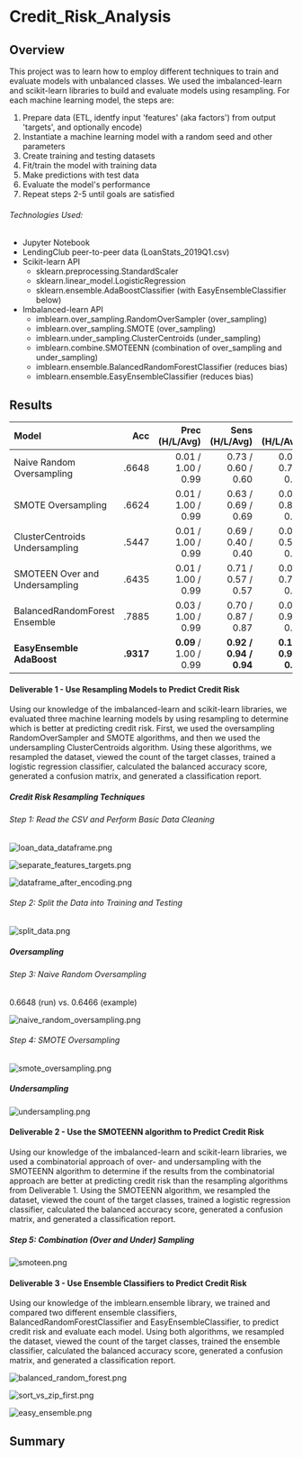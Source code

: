 # Credit_Risk_Analysis



## Overview

This project was to learn how to employ different techniques to train and evaluate models with unbalanced classes. We used the imbalanced-learn and scikit-learn libraries to build and evaluate models using resampling. For each machine learning model, the steps are:

1. Prepare data (ETL, identfy input 'features' (aka factors') from output 'targets', and optionally encode)
2. Instantiate a machine learning model with a random seed and other parameters
3. Create training and testing datasets
4. Fit/train the model with training data
5. Make predictions with test data
6. Evaluate the model's performance
7. Repeat steps 2-5 until goals are satisfied

###### Technologies Used:

- Jupyter Notebook
- LendingClub peer-to-peer data (LoanStats_2019Q1.csv)
- Scikit-learn API
  - sklearn.preprocessing.StandardScaler
  - sklearn.linear_model.LogisticRegression
  - sklearn.ensemble.AdaBoostClassifier (with EasyEnsembleClassifier below)
- Imbalanced-learn API
  - imblearn.over_sampling.RandomOverSampler (over_sampling)
  - imblearn.over_sampling.SMOTE (over_sampling)
  - imblearn.under_sampling.ClusterCentroids (under_sampling)
  - imblearn.combine.SMOTEENN (combination of over_sampling and under_sampling)
  - imblearn.ensemble.BalancedRandomForestClassifier (reduces bias)
  - imblearn.ensemble.EasyEnsembleClassifier (reduces bias)

## Results

| Model                          |   Acc |     Prec  (H/L/Avg)|     Sens (H/L/Avg) |        F1 (H/L/Avg)|
| :--                            |   --: |                --: |                --: |               --:  |
| Naive Random Oversampling      | .6648 | 0.01 / 1.00 / 0.99 | 0.73 / 0.60 / 0.60 | 0.02 / 0.75 / 0.74 |
| SMOTE Oversampling             | .6624 | 0.01 / 1.00 / 0.99 | 0.63 / 0.69 / 0.69 | 0.02 / 0.82 / 0.81 |
| ClusterCentroids Undersampling | .5447 | 0.01 / 1.00 / 0.99 | 0.69 / 0.40 / 0.40 | 0.01 / 0.57 / 0.56 |
| SMOTEEN Over and Undersampling | .6435 | 0.01 / 1.00 / 0.99 | 0.71 / 0.57 / 0.57 | 0.02 / 0.73 / 0.72 |
| BalancedRandomForest Ensemble  | .7885 | 0.03 / 1.00 / 0.99 | 0.70 / 0.87 / 0.87 | 0.06 / 0.93 / 0.93 |
| **EasyEnsemble AdaBoost**          | **.9317** | **0.09** / 1.00 / 0.99 | **0.92 / 0.94 / 0.94** | **0.16 / 0.97 / 0.97** |


#### Deliverable 1 - Use Resampling Models to Predict Credit Risk

Using our knowledge of the imbalanced-learn and scikit-learn libraries, we evaluated three machine learning models by using resampling to determine which is better at predicting credit risk. First, we used the oversampling RandomOverSampler and SMOTE algorithms, and then we used the undersampling ClusterCentroids algorithm. Using these algorithms, we resampled the dataset, viewed the count of the target classes, trained a logistic regression classifier, calculated the balanced accuracy score, generated a confusion matrix, and generated a classification report.

##### Credit Risk Resampling Techniques

###### Step 1: Read the CSV and Perform Basic Data Cleaning

![loan_data_dataframe.png](Images/loan_data_dataframe.png)

![separate_features_targets.png](Images/separate_features_targets.png)

![dataframe_after_encoding.png](Images/dataframe_after_encoding.png)

###### Step 2: Split the Data into Training and Testing

![split_data.png](Images/split_data.png)

##### Oversampling

###### Step 3: Naive Random Oversampling

0.6648 (run) vs. 0.6466 (example)

![naive_random_oversampling.png](Images/naive_random_oversampling.png)

###### Step 4: SMOTE Oversampling

![smote_oversampling.png](Images/smote_oversampling.png)

##### Undersampling

![undersampling.png](Images/undersampling.png)

#### Deliverable 2 - Use the SMOTEENN algorithm to Predict Credit Risk

Using our knowledge of the imbalanced-learn and scikit-learn libraries, we used a combinatorial approach of over- and undersampling with the SMOTEENN algorithm to determine if the results from the combinatorial approach are better at predicting credit risk than the resampling algorithms from Deliverable 1. Using the SMOTEENN algorithm, we resampled the dataset, viewed the count of the target classes, trained a logistic regression classifier, calculated the balanced accuracy score, generated a confusion matrix, and generated a classification report.

##### Step 5: Combination (Over and Under) Sampling

![smoteen.png](Images/smoteen.png)

#### Deliverable 3 - Use Ensemble Classifiers to Predict Credit Risk

Using our knowledge of the imblearn.ensemble library, we trained and compared two different ensemble classifiers, BalancedRandomForestClassifier and EasyEnsembleClassifier, to predict credit risk and evaluate each model. Using both algorithms, we resampled the dataset, viewed the count of the target classes, trained the ensemble classifier, calculated the balanced accuracy score, generated a confusion matrix, and generated a classification report.

![balanced_random_forest.png](Images/balanced_random_forest.png)

![sort_vs_zip_first.png](Images/sort_vs_zip_first.png)

![easy_ensemble.png](Images/easy_ensemble.png)

## Summary
